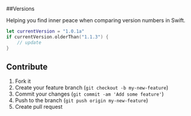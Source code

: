 ##Versions

Helping you find inner peace when comparing version numbers in Swift.

```swift
let currentVersion = "1.0.1a"
if currentVersion.olderThan("1.1.3") {
    // update
}
```

## Contribute

1. Fork it
2. Create your feature branch (`git checkout -b my-new-feature`)
3. Commit your changes (`git commit -am 'Add some feature'`)
4. Push to the branch (`git push origin my-new-feature`)
5. Create pull request
